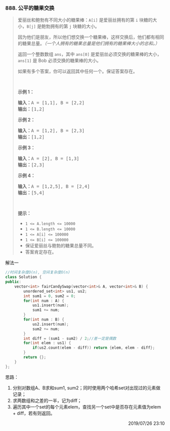 ### 888. 公平的糖果交换

> <div class="content__2ebE"><p>爱丽丝和鲍勃有不同大小的糖果棒：<code>A[i]</code> 是爱丽丝拥有的第 <code>i</code>&nbsp;块糖的大小，<code>B[j]</code> 是鲍勃拥有的第 <code>j</code>&nbsp;块糖的大小。</p>
> 
> <p>因为他们是朋友，所以他们想交换一个糖果棒，这样交换后，他们都有相同的糖果总量。<em>（一个人拥有的糖果总量是他们拥有的糖果棒大小的总和。）</em></p>
> 
> <p>返回一个整数数组 <code>ans</code>，其中 <code>ans[0]</code> 是爱丽丝必须交换的糖果棒的大小，<code>ans[1]</code>&nbsp;是 Bob 必须交换的糖果棒的大小。</p>
> 
> <p>如果有多个答案，你可以返回其中任何一个。保证答案存在。</p>
> 
> <p>&nbsp;</p>
> 
> <p><strong>示例 1：</strong></p>
> 
> <pre><strong>输入：</strong>A = [1,1], B = [2,2]
> <strong>输出：</strong>[1,2]
> </pre>
> 
> <p><strong>示例 2：</strong></p>
> 
> <pre><strong>输入：</strong>A = [1,2], B = [2,3]
> <strong>输出：</strong>[1,2]
> </pre>
> 
> <p><strong>示例 3：</strong></p>
> 
> <pre><strong>输入：</strong>A = [2], B = [1,3]
> <strong>输出：</strong>[2,3]
> </pre>
> 
> <p><strong>示例 4：</strong></p>
> 
> <pre><strong>输入：</strong>A = [1,2,5], B = [2,4]
> <strong>输出：</strong>[5,4]
> </pre>
> 
> <p>&nbsp;</p>
> 
> <p><strong>提示：</strong></p>
> 
> <ul>
> 	<li><code>1 &lt;= A.length &lt;= 10000</code></li>
> 	<li><code>1 &lt;= B.length &lt;= 10000</code></li>
> 	<li><code>1 &lt;= A[i] &lt;= 100000</code></li>
> 	<li><code>1 &lt;= B[i] &lt;= 100000</code></li>
> 	<li>保证爱丽丝与鲍勃的糖果总量不同。</li>
> 	<li>答案肯定存在。</li>
> </ul>
> </div>

解法一
```cpp
//时间复杂度O(n), 空间复杂度O(n)
class Solution {
public:
    vector<int> fairCandySwap(vector<int>& A, vector<int>& B) {
        unordered_set<int> us1, us2;
        int sum1 = 0, sum2 = 0;
        for(int num : A) {
            us1.insert(num);
            sum1 += num;
        }
        for(int num : B) {
            us2.insert(num);
            sum2 += num;
        }
        int diff = (sum1 - sum2) / 2;//差一定是偶数
        for(int elem : us1) {
            if(us2.count(elem - diff)) return {elem, elem - diff};
        }
        return {};
    }
};
```

思路：
1. 分别对数组A、B求和sum1, sum2；同时使用两个哈希set对出现过的元素做记录；
2. 求两数组和之差的一半，记为diff；
3. 遍历其中一个set的每个元素elem，查找另一个set中是否存在元素值为elem + diff，若有则返回。

<div style="text-align: right"> 2019/07/26 23:10 </div>